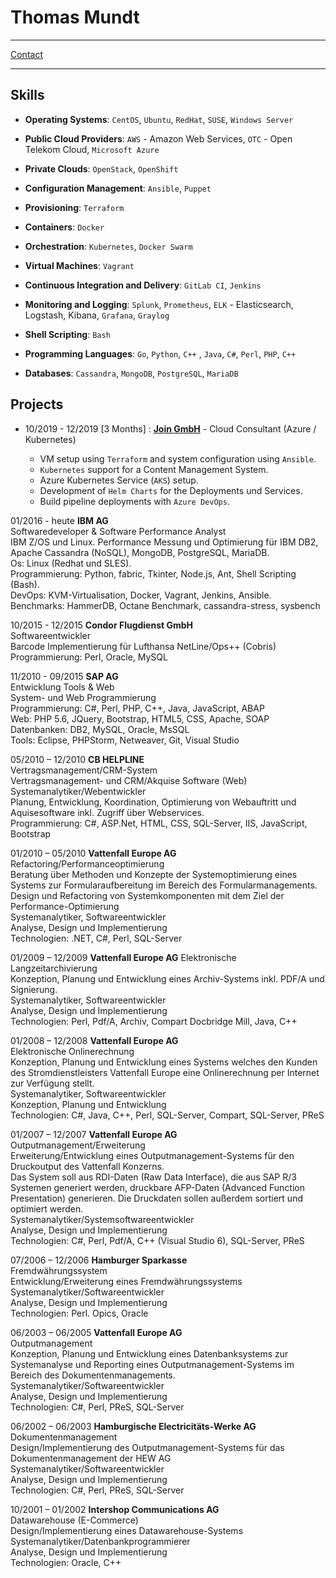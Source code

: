 Thomas Mundt
============

-----------------------------------------------

[Contact][moi_contact]

-----------------------------------------------



Skills
------

- **Operating Systems**: `CentOS`, `Ubuntu`, `RedHat`, `SUSE`, `Windows Server`

- **Public Cloud Providers**: `AWS` - Amazon Web Services, `OTC` - Open Telekom Cloud, `Microsoft Azure`

- **Private Clouds**: `OpenStack`, `OpenShift`

- **Configuration Management**: `Ansible`, `Puppet`

- **Provisioning**: `Terraform`

- **Containers**: `Docker`

- **Orchestration**: `Kubernetes`, `Docker Swarm`

- **Virtual Machines**: `Vagrant`

- **Continuous Integration and Delivery**: `GitLab CI`, `Jenkins`

- **Monitoring and Logging**: `Splunk`, `Prometheus`, `ELK` - Elasticsearch, Logstash, Kibana, `Grafana`, `Graylog`

- **Shell Scripting**: `Bash`

- **Programming Languages**: `Go`, `Python`, `C++` , `Java`, `C#`, `Perl`, `PHP`, `C++`

- **Databases**: `Cassandra`, `MongoDB`, `PostgreSQL`, `MariaDB`




Projects
--------


- 10/2019 - 12/2019 [3 Months]
  :   **[Join GmbH][join]** - Cloud Consultant (Azure / Kubernetes)

   - VM setup using `Terraform` and system configuration using `Ansible`.
   - `Kubernetes` support for a Content Management System.
   - Azure Kubernetes Service (`AKS`) setup.
   - Development of `Helm Charts` for the Deployments und Services.
   - Build pipeline deployments with `Azure DevOps`.










01/2016 - heute  __IBM AG__  
Softwaredeveloper & Software Performance Analyst  
IBM Z/OS und Linux.
Performance Messung und Optimierung für IBM DB2, Apache Cassandra (NoSQL), MongoDB, PostgreSQL, MariaDB.  
Os:  Linux (Redhat und SLES).  
Programmierung: Python, fabric, Tkinter, Node.js, Ant, Shell Scripting (Bash).  
DevOps: KVM-Virtualisation, Docker, Vagrant, Jenkins, Ansible.  
Benchmarks: HammerDB, Octane Benchmark, cassandra-stress, sysbench

10/2015 - 12/2015 __Condor Flugdienst GmbH__  
Softwareentwickler  
Barcode Implementierung für Lufthansa NetLine/Ops++ (Cobris)  
Programmierung: Perl, Oracle, MySQL  


11/2010 - 09/2015 __SAP AG__  
Entwicklung Tools & Web  
System- und Web Programmierung   
Programmierung: C#, Perl, PHP, C++, Java, JavaScript, ABAP  
Web: PHP 5.6, JQuery, Bootstrap, HTML5, CSS, Apache, SOAP  
Datenbanken: DB2, MySQL, Oracle, MsSQL  
Tools: Eclipse, PHPStorm, Netweaver, Git, Visual Studio  



05/2010 – 12/2010  __CB HELPLINE__  
Vertragsmanagement/CRM-System  
Vertragsmanagement- und CRM/Akquise Software (Web)  
Systemanalytiker/Webentwickler  
Planung, Entwicklung, Koordination, Optimierung von Webauftritt und Aquisesoftware inkl. Zugriff über Webservices.  
Programmierung: C#, ASP.Net, HTML, CSS, SQL-Server, IIS, JavaScript, Bootstrap




01/2010 – 05/2010 __Vattenfall Europe AG__  
Refactoring/Performanceoptimierung  
Beratung über Methoden und Konzepte der Systemoptimierung eines Systems zur Formularaufbereitung im Bereich des Formularmanagements. Design und Refactoring von Systemkomponenten mit dem Ziel der Performance-Optimierung  
Systemanalytiker, Softwareentwickler  
Analyse, Design und Implementierung  
Technologien: .NET, C#, Perl, SQL-Server



01/2009 – 12/2009 __Vattenfall Europe AG__   Elektronische Langzeitarchivierung  
Konzeption, Planung und Entwicklung eines Archiv-Systems inkl. PDF/A und Signierung.  
Systemanalytiker, Softwareentwickler  
Analyse, Design und Implementierung  
Technologien: Perl, Pdf/A, Archiv, Compart Docbridge Mill, Java, C++  



01/2008 – 12/2008 __Vattenfall Europe AG__  
Elektronische Onlinerechnung  
Konzeption, Planung und Entwicklung eines Systems welches den Kunden des Stromdienstleisters Vattenfall Europe eine Onlinerechnung per Internet zur Verfügung stellt.  
Systemanalytiker, Softwareentwickler  
Konzeption, Planung und Entwicklung  
Technologien: C#, Java, C++, Perl, SQL-Server, Compart, SQL-Server, PReS



01/2007 – 12/2007 __Vattenfall Europe AG__  
Outputmanagement/Erweiterung  
Erweiterung/Entwicklung eines Outputmanagement-Systems für den Druckoutput des Vattenfall Konzerns.  
Das System soll aus RDI-Daten (Raw Data Interface), die aus SAP R/3 Systemen generiert werden, druckbare AFP-Daten (Advanced Function Presentation) generieren. Die Druckdaten sollen außerdem sortiert und optimiert werden.  
Systemanalytiker/Systemsoftwareentwickler  
Analyse, Design und Implementierung  
Technologien: C#, Perl, Pdf/A, C++ (Visual Studio 6), SQL-Server, PReS  



07/2006 – 12/2006	 __Hamburger Sparkasse__  
Fremdwährungssystem  
Entwicklung/Erweiterung eines Fremdwährungssystems  
Systemanalytiker/Softwareentwickler  
Analyse, Design und Implementierung  
Technologien: Perl. Opics, Oracle  



06/2003 – 06/2005 __Vattenfall Europe AG__  
Outputmanagement  
Konzeption, Planung und Entwicklung eines Datenbanksystems zur Systemanalyse und Reporting eines Outputmanagement-Systems im Bereich des Dokumentenmanagements.  
Systemanalytiker/Softwareentwickler  
Analyse, Design und Implementierung  
Technologien: C#, Perl, PReS, SQL-Server


06/2002 – 06/2003	__Hamburgische Electricitäts-Werke AG__  
Dokumentenmanagement  
Design/Implementierung des Outputmanagement-Systems für das Dokumentenmanagement der HEW AG  
Systemanalytiker/Softwareentwickler  
Analyse, Design und Implementierung  
Technologien: C#, Perl, PReS, SQL-Server  



10/2001 – 01/2002	__Intershop Communications AG__  
Datawarehouse (E-Commerce)  
Design/Implementierung eines Datawarehouse-Systems  
Systemanalytiker/Datenbankprogrammierer  
Analyse, Design und Implementierung  
Technologien: Oracle, C++  






[moi]: https://salimchehab.com
[moi_contact]: mailto:mundt_thomas@yahoo.de
[join]: https://www.join.de
[eos]: https://www.eos-solutions.com
[tui]: https://www.tui-tech.com/
[diba]: https://www.ing.de/
[hermes]: https://www.hermesworld.com/de/
[ibm]:https://www.ibm.com/de-de/marketing/entwicklung/
